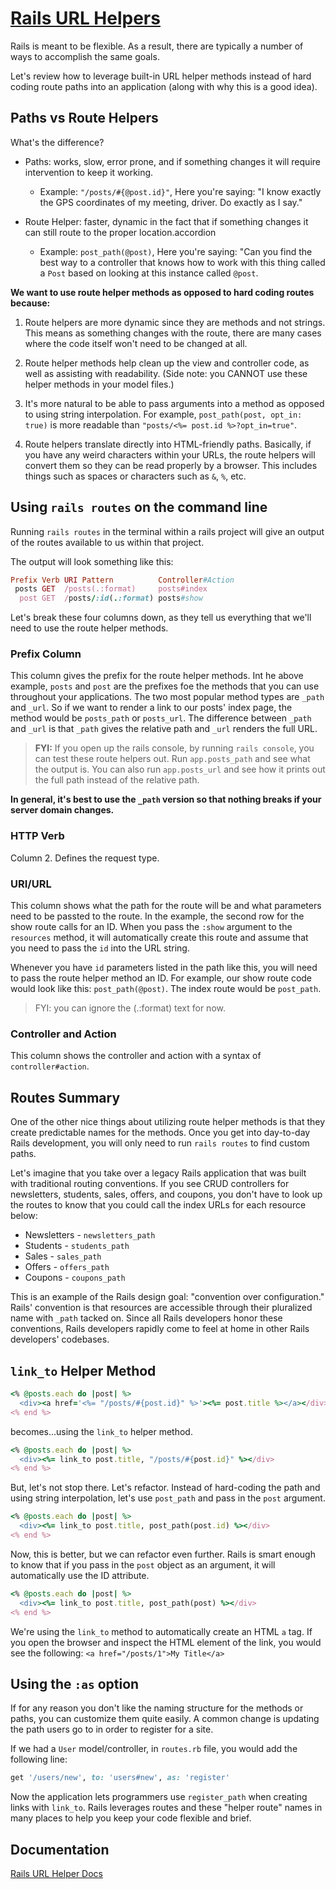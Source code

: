 # [Rails URL Helpers](https://github.com/saramccombs/rails-url-helpers-readme-online-web-pt-081219)

Rails is meant to be flexible. As a result, there are typically a number of ways to accomplish the same goals. 

Let's review how to leverage built-in URL helper methods instead of hard coding route paths into an application (along with why this is a good idea).

## Paths vs Route Helpers

What's the difference? 

- Paths: works, slow, error prone, and if something changes it will require intervention to keep it working.

  - Example: `"/posts/#{@post.id}"`, Here you're saying: "I know exactly the GPS coordinates of my meeting, driver. Do exactly as I say."

- Route Helper: faster, dynamic in the fact that if something changes it can still route to the proper location.accordion

  - Example: `post_path(@post)`, Here you're saying: "Can you find the best way to a controller that knows how to work with this thing called a `Post` based on looking at this instance called `@post`.

**We want to use route helper methods as opposed to hard coding routes because:**

1. Route helpers are more dynamic since they are methods and not strings. This means as something changes with the route, there are many cases where the code itself won't need to be changed at all.

2. Route helper methods help clean up the view and controller code, as well as assisting with readability. (Side note: you CANNOT use these helper methods in your model files.)

3. It's more natural to be able to pass arguments into a method as opposed to using string interpolation. For example, `post_path(post, opt_in: true)` is more readable than `"posts/<%= post.id %>?opt_in=true"`.

4. Route helpers translate directly into HTML-friendly paths. Basically, if you have any weird characters within your URLs, the route helpers will convert them so they can be read properly by a browser. This includes things such as spaces or characters such as `&`, `%`, etc.

## Using `rails routes` on the command line

Running `rails routes` in the terminal within a rails project will give an output of the routes available to us within that project.

The output will look something like this:
```ruby
Prefix Verb URI Pattern          Controller#Action
 posts GET  /posts(.:format)     posts#index
  post GET  /posts/:id(.:format) posts#show
```

Let's break these four columns down, as they tell us everything that we'll need to use the route helper methods.

### Prefix Column

This column gives the prefix for the route helper methods. Int he above example, `posts` and `post` are the prefixes foe the methods that you can use throughout your applications. The two most popular method types are `_path` and `_url`. So if we want to render a link to our posts' index page, the method would be `posts_path` or `posts_url`. The difference between `_path` and `_url` is that `_path` gives the relative path and `_url` renders the full URL.

>**FYI:** If you open up the rails console, by running `rails console`, you can test these route helpers out. Run `app.posts_path` and see what the output is. You can also run `app.posts_url` and see how it prints out the full path instead of the relative path. 

**In general, it's best to use the `_path` version so that nothing breaks if your server domain changes.**

### HTTP Verb

Column 2. Defines the request type.

### URI/URL

This column shows what the path for the route will be and what parameters need to be passted to the route. In the example, the second row for the show route calls for an ID. When you pass the `:show` argument to the `resources` method, it will automatically create this route and assume that you need to pass the `id` into the URL string.

Whenever you have `id` parameters listed in the path like this, you will need to pass the route helper method an ID. For example, our show route code would look like this: `post_path(@post)`. The index route would be `post_path`.

>FYI: you can ignore the (.:format) text for now.

### Controller and Action

This column shows the controller and action with a syntax of `controller#action`.

## Routes Summary

One of the other nice things about utilizing route helper methods is that they create predictable names for the methods. Once you get into day-to-day Rails development, you will only need to run `rails routes` to find custom paths.

Let's imagine that you take over a legacy Rails application that was built with traditional routing conventions. If you see CRUD controllers for newsletters, students, sales, offers, and coupons, you don't have to look up the routes to know that you could call the index URLs for each resource below:

- Newsletters - `newsletters_path`
- Students - `students_path`
- Sales - `sales_path`
- Offers - `offers_path`
- Coupons - `coupons_path`

This is an example of the Rails design goal: "convention over configuration." Rails' convention is that resources are accessible through their pluralized name with `_path` tacked on. Since all Rails developers honor these conventions, Rails developers rapidly come to feel at home in other Rails developers' codebases.

## `link_to` Helper Method

```ruby
<% @posts.each do |post| %>
  <div><a href='<%= "/posts/#{post.id}" %>'><%= post.title %></a></div>
<% end %>
```

becomes...using the `link_to` helper method.

```ruby
<% @posts.each do |post| %>
  <div><%= link_to post.title, "/posts/#{post.id}" %></div>
<% end %>
```

But, let's not stop there. Let's refactor. Instead of hard-coding the path and using string interpolation, let's use `post_path` and pass in the `post` argument.

```ruby
<% @posts.each do |post| %>
  <div><%= link_to post.title, post_path(post.id) %></div>
<% end %>
```

Now, this is better, but we can refactor even further. Rails is smart enough to know that if you pass in the `post` object as an argument, it will automatically use the ID attribute.

```ruby
<% @posts.each do |post| %>
  <div><%= link_to post.title, post_path(post) %></div>
<% end %>
```

We're using the `link_to` method to automatically create an HTML `a` tag. If you open the browser and inspect the HTML element of the link, you would see the following: `<a href="/posts/1">My Title</a>`

## Using the `:as` option

If for any reason you don't like the naming structure for the methods or paths, you can customize them quite easily. A common change is updating the path users go to in order to register for a site.

If we had a `User` model/controller, in `routes.rb` file, you would add the following line:

```ruby
get '/users/new', to: 'users#new', as: 'register'
```

Now the application lets programmers use `register_path` when creating links with `link_to`. Rails leverages routes and these "helper route" names in many places to help you keep your code flexible and brief.

## Documentation

[Rails URL Helper Docs](https://api.rubyonrails.org/classes/ActionView/Helpers/UrlHelper.html)
